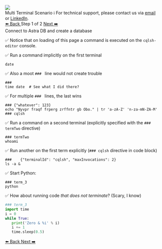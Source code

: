 <!-- TOP -->
<div class="top">
  <img src="https://datastax-academy.github.io/katapod-shared-assets/images/ds-academy-logo.svg" />
  <div class="scenario-title-section">
    <span class="scenario-title">Multi Terminal Scenario</span>
    <span class="scenario-subtitle">ℹ️ For technical support, please contact us via <a href="mailto:aleksandr.volochnev@datastax.com">email</a> or <a href="https://dtsx.io/aleks">LinkedIn</a>.</span>
  </div>
</div>

<!-- NAVIGATION -->
<div id="navigation-top" class="navigation-top">
 <a href='command:katapod.loadPage?[{"step":"intro"}]' 
   class="btn btn-dark navigation-top-left">⬅️ Back
 </a>
<span class="step-count"> Step 1 of 2</span>
 <a href='command:katapod.loadPage?[{"step":"step2"}]' 
    class="btn btn-dark navigation-top-right">Next ➡️
  </a>
</div>

<!-- CONTENT -->

<div class="step-title">Connect to Astra DB and create a database</div>

✅ Notice that on loading of this page a command is executed on the `cqlsh-editor` console.


✅ Run a command implicitly on the first terminal
```
date
```

✅ Also a moot `### ` line would not create trouble
```
###     
time date  # See what I did there?
```

✅ For multiple `### ` lines, the last wins
```
### {"whatever": 123}
echo "Nyvpr fraqf frperg zrffntr gb Obo." | tr 'a-zA-Z' 'n-za-mN-ZA-M'
### cqlsh
```

✅ Run a command on a second terminal (explicitly specified with the `### termTwo` directive)
```
### termTwo
whoami
```

✅ Run another on the first term explicitly (`### cqlsh` directive in code block)
```
###    {"terminalId": "cqlsh", "maxInvocations": 2}
ls -a &
```

✅ Start Python:

```
### term_3
python
```

✅ How about running code _that does not terminate_? (Scary, I know)
```python
### term_3
import time
i = 0
while True:
   print('Zero & %i' % i)
   i += 1
   time.sleep(0.5)

```



<!-- NAVIGATION -->
<div id="navigation-bottom" class="navigation-bottom">
 <a href='command:katapod.loadPage?[{"step":"intro"}]'
   class="btn btn-dark navigation-bottom-left">⬅️ Back
 </a>
 <a href='command:katapod.loadPage?[{"step":"step2"}]'
    class="btn btn-dark navigation-bottom-right">Next ➡️
  </a>
</div>

